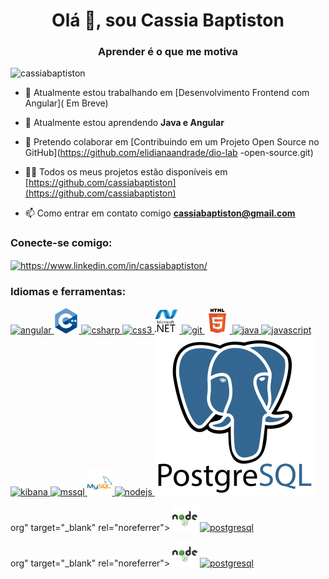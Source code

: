 <h1 align="center">Olá 👋, sou Cassia Baptiston</h1>
<h3 align="center">Aprender é o que me motiva</h3>

<p align="left"> <img src= "https://komarev.com/ghpvc/?username=cassiabaptiston&label=Profile%20views&color=0e75b6&style=flat" alt="cassiabaptiston" /> </p>

- 🔭 Atualmente estou trabalhando em [Desenvolvimento Frontend com Angular]( Em Breve)

- 🌱 Atualmente estou aprendendo **Java e Angular**

- 👯 Pretendo colaborar em [Contribuindo em um Projeto Open Source no GitHub](https://github.com/elidianaandrade/dio-lab -open-source.git)

- 👨‍💻 Todos os meus projetos estão disponíveis em [https://github.com/cassiabaptiston](https://github.com/cassiabaptiston)

- 📫 Como entrar em contato comigo **cassiabaptiston@gmail.com**

<h3 align="left">Conecte-se comigo:</h3>
<p align="left">
<a href="https://linkedin.com/in/https://www. linkedin.com/in/cassiabaptiston/" target="blank"><img align="center" src="https://raw.githubusercontent.com/rahuldkjain/github-profile-readme-generator/master/src/images /icons/Social/linked-in-alt.svg" alt="https://www.linkedin.com/in/cassiabaptiston/" height="30" width="40" /></a>
</p >

<h3 align="left">Idiomas e ferramentas:</h3>
<p align="left"> <a href="https://angular.io" target="_blank" rel="noreferrer"> <img src="https://angular.io/assets/images/logos /angular/angular.svg" alt="angular" width="40" height="40"/> </a> <a href="https://www.w3schools.com/cpp/" target="_blank " rel="noreferrer"> <img src="https://raw.githubusercontent.com/devicons/devicon/master/icons/cplusplus/cplusplus-original.svg" alt="cplusplus" width="40" height= "40"/> </a> <a href="https://www.w3schools.com/cs/" target="_blank" rel="noreferrer"> <img src="https://raw.githubusercontent .com/devicons/devicon/master/icons/csharp/csharp-original.svg" alt="csharp" width="40" height="40"/> </a> <a href="https://www .w3schools.com/css/" target="_blank" rel="noreferrer"> <img src="https://raw.githubusercontent.com/devicons/devicon/master/icons/css3/css3-original-wordmark. svg" alt="css3" width="40" height="40"/> </a> <a href="https://dotnet.microsoft.com/" target="_blank" rel="noreferrer"> <img src="https://raw.githubusercontent.com/devicons/devicon/master/icons/dot-net/dot-net-original-wordmark.svg" alt="dotnet" width="40" height=" 40"/> </a> <a href="https://git-scm.com/" target="_blank" rel="noreferrer"> <img src="https://www.vectorlogo.zone/ logos/git-scm/git-scm-icon.svg" alt="git" width="40" height="40"/> </a> <a href="https://www.w3.org/ html/" target="_blank" rel="noreferrer"> <img src="https://raw.githubusercontent.com/devicons/devicon/master/icons/html5/html5-original-wordmark.svg" alt=" html5" width="40" height="40"/> </a> <a href="https://www.java.com" target="_blank" rel="noreferrer"> <img src="https ://raw.githubusercontent.com/devicons/devicon/master/icons/java/java-original.svg" alt="java" width="40" height="40"/> </a> <a href= "https://developer.mozilla.org/en-US/docs/Web/JavaScript" target="_blank" rel="noreferrer"> <img src="https://raw.githubusercontent.com/devicons/devicon /master/icons/javascript/javascript-original.svg" alt="javascript" width="40" height="40"/> </a> <a href="https://www.elastic.co/kibana" target="_blank" rel="noreferrer" > <img src="https://www.vectorlogo.zone/logos/elasticco_kibana/elasticco_kibana-icon.svg" alt="kibana" width="40" height="40"/> </a> <a href ="https://www.microsoft.com/en-us/sql-server" target="_blank" rel="noreferrer"> <img src="https://www.svgrepo.com/show/303229/ microsoft-sql-server-logo.svg" alt="mssql" width="40" height="40"/> </a> <a href="https://www.mysql.com/" target=" _blank" rel="noreferrer"> <img src="https://raw.githubusercontent.com/devicons/devicon/master/icons/mysql/mysql-original-wordmark.svg" alt="mysql" width="40 " height="40"/> </a> <a href="https://nodejs.org" target="_blank" rel="noreferrer"> <img src="https://raw.githubusercontent.com /devicons/devicon/master/icons/nodejs/nodejs-original-wordmark.svg" alt="nodejs" width="40" height="40"/> </a> <a href="https://www .postgresql.org" target="_blank" rel="noreferrer"> <img src="https://raw.githubusercontent.com/devicons/devicon/master/icons/postgresql/postgresql-original-wordmark.svg" alt ="postgresql" largura="40" altura="40"/> </a> </p>org" target="_blank" rel="noreferrer"> <img src="https://raw.githubusercontent.com/devicons/devicon/master/icons/nodejs/nodejs-original-wordmark.svg" alt="nodejs " width="40" height="40"/> </a> <a href="https://www.postgresql.org" target="_blank" rel="noreferrer"> <img src="https: //raw.githubusercontent.com/devicons/devicon/master/icons/postgresql/postgresql-original-wordmark.svg" alt="postgresql" width="40" height="40"/> </a> </p >org" target="_blank" rel="noreferrer"> <img src="https://raw.githubusercontent.com/devicons/devicon/master/icons/nodejs/nodejs-original-wordmark.svg" alt="nodejs " width="40" height="40"/> </a> <a href="https://www.postgresql.org" target="_blank" rel="noreferrer"> <img src="https: //raw.githubusercontent.com/devicons/devicon/master/icons/postgresql/postgresql-original-wordmark.svg" alt="postgresql" width="40" height="40"/> </a> </p >
